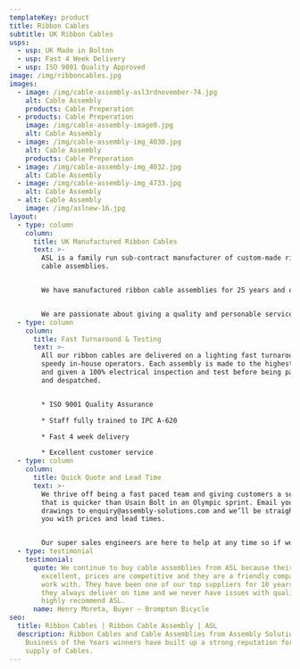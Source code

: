 ```yaml
---
templateKey: product
title: Ribbon Cables
subtitle: UK Ribbon Cables
usps:
  - usp: UK Made in Bolton
  - usp: Fast 4 Week Delivery
  - usp: ISO 9001 Quality Approved
image: /img/ribboncables.jpg
images:
  - image: /img/cable-assembly-asl3rdnovember-74.jpg
    alt: Cable Assembly
    products: Cable Preperation
  - products: Cable Preperation
    image: /img/cable-assembly-image0.jpg
    alt: Cable Assembly
  - image: /img/cable-assembly-img_4030.jpg
    alt: Cable Assembly
    products: Cable Preperation
  - image: /img/cable-assembly-img_4032.jpg
    alt: Cable Assembly
  - image: /img/cable-assembly-img_4733.jpg
    alt: Cable Assembly
  - alt: Cable Assembly
    image: /img/aslnew-16.jpg
layout:
  - type: column
    column:
      title: UK Manufactured Ribbon Cables
      text: >-
        ASL is a family run sub-contract manufacturer of custom-made ribbon
        cable assemblies.  


        We have manufactured ribbon cable assemblies for 25 years and over this time built a wealth of knowledge and experience from working with a range of different industries including; Automotive, Security and Test & Measurement.  


        We are passionate about giving a quality and personable service that gives customers a cost-effective solution for all their ribbon cable requirements.
  - type: column
    column:
      title: Fast Turnaround & Testing 
      text: >-
        All our ribbon cables are delivered on a lighting fast turnaround by our
        speedy in-house operators. Each assembly is made to the highest quality
        and given a 100% electrical inspection and test before being packaged
        and despatched.


        * ISO 9001 Quality Assurance

        * Staff fully trained to IPC A-620

        * Fast 4 week delivery

        * Excellent customer service
  - type: column
    column:
      title: Quick Quote and Lead Time
      text: >-
        We thrive off being a fast paced team and giving customers a service
        that is quicker than Usain Bolt in an Olympic sprint. Email your
        drawings to enquiry@assembly-solutions.com and we’ll be straight back to
        you with prices and lead times. 


        Our super sales engineers are here to help at any time so if would like to chat with them about your ribbon cables, call us on 01204 521999 and let’s get started!
  - type: testimonial
    testimonial:
      quote: We continue to buy cable assemblies from ASL because their quality is
        excellent, prices are competitive and they are a friendly company to
        work with. They have been one of our top suppliers for 10 years because
        they always deliver on time and we never have issues with quality. We
        highly recommend ASL.
      name: Henry Moreta, Buyer – Brompton Bicycle
seo:
  title: Ribbon Cables | Ribbon Cable Assembly | ASL
  description: Ribbon Cables and Cable Assemblies from Assembly Solutions.
    Business of the Years winners have built up a strong reputation for the
    supply of Cables.
---
```

